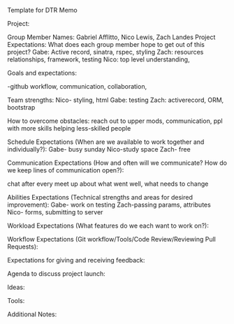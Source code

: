  Template for DTR Memo

Project:

Group Member Names:
Gabriel Afflitto, Nico Lewis, Zach Landes
Project Expectations: What does each group member hope to get out of this project?
Gabe: Active record, sinatra, rspec, styling
Zach: resources relationships, framework, testing
Nico: top level understanding,

Goals and expectations:

-github workflow, communication, collaboration,

Team strengths:
Nico- styling, html
Gabe: testing
Zach: activerecord, ORM, bootstrap

How to overcome obstacles:
reach out to upper mods,
communication,
ppl with more skills helping less-skilled people

Schedule Expectations (When are we available to work together and individually?):
Gabe- busy sunday
Nico-study space
Zach- free

Communication Expectations (How and often will we communicate? How do we keep lines of communication open?):

chat after every meet up about what went well, what needs to change

Abilities Expectations (Technical strengths and areas for desired improvement):
Gabe- work on testing
Zach-passing params, attributes
Nico- forms, submitting to server

Workload Expectations (What features do we each want to work on?):


Workflow Expectations (Git workflow/Tools/Code Review/Reviewing Pull Requests):

Expectations for giving and receiving feedback:

Agenda to discuss project launch:

Ideas:

Tools:

Additional Notes:
